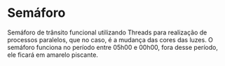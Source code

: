# Semáforo
Semáforo de trânsito funcional utilizando Threads para realização de processos paralelos, que no caso, é a mudança das cores das luzes.
O semáforo funciona no período entre 05h00 e 00h00, fora desse período, ele ficará em amarelo piscante.
